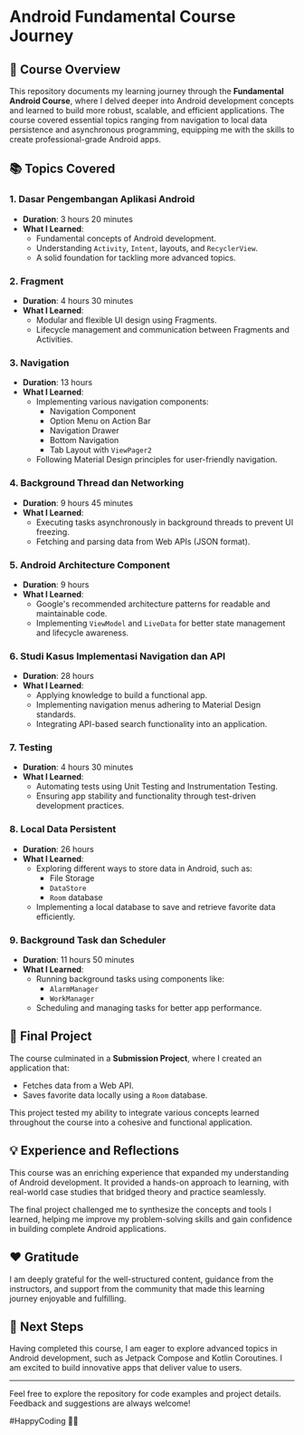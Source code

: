 # Android Fundamental Course Journey  

## 📝 Course Overview  
This repository documents my learning journey through the **Fundamental Android Course**, where I delved deeper into Android development concepts and learned to build more robust, scalable, and efficient applications. The course covered essential topics ranging from navigation to local data persistence and asynchronous programming, equipping me with the skills to create professional-grade Android apps.  

## 📚 Topics Covered  

### 1. **Dasar Pengembangan Aplikasi Android**  
   - **Duration**: 3 hours 20 minutes  
   - **What I Learned**:  
     - Fundamental concepts of Android development.  
     - Understanding `Activity`, `Intent`, layouts, and `RecyclerView`.  
     - A solid foundation for tackling more advanced topics.  

### 2. **Fragment**  
   - **Duration**: 4 hours 30 minutes  
   - **What I Learned**:  
     - Modular and flexible UI design using Fragments.  
     - Lifecycle management and communication between Fragments and Activities.  

### 3. **Navigation**  
   - **Duration**: 13 hours  
   - **What I Learned**:  
     - Implementing various navigation components:  
       - Navigation Component  
       - Option Menu on Action Bar  
       - Navigation Drawer  
       - Bottom Navigation  
       - Tab Layout with `ViewPager2`  
     - Following Material Design principles for user-friendly navigation.  

### 4. **Background Thread dan Networking**  
   - **Duration**: 9 hours 45 minutes  
   - **What I Learned**:  
     - Executing tasks asynchronously in background threads to prevent UI freezing.  
     - Fetching and parsing data from Web APIs (JSON format).  

### 5. **Android Architecture Component**  
   - **Duration**: 9 hours  
   - **What I Learned**:  
     - Google's recommended architecture patterns for readable and maintainable code.  
     - Implementing `ViewModel` and `LiveData` for better state management and lifecycle awareness.  

### 6. **Studi Kasus Implementasi Navigation dan API**  
   - **Duration**: 28 hours  
   - **What I Learned**:  
     - Applying knowledge to build a functional app.  
     - Implementing navigation menus adhering to Material Design standards.  
     - Integrating API-based search functionality into an application.  

### 7. **Testing**  
   - **Duration**: 4 hours 30 minutes  
   - **What I Learned**:  
     - Automating tests using Unit Testing and Instrumentation Testing.  
     - Ensuring app stability and functionality through test-driven development practices.  

### 8. **Local Data Persistent**  
   - **Duration**: 26 hours  
   - **What I Learned**:  
     - Exploring different ways to store data in Android, such as:  
       - File Storage  
       - `DataStore`  
       - `Room` database  
     - Implementing a local database to save and retrieve favorite data efficiently.  

### 9. **Background Task dan Scheduler**  
   - **Duration**: 11 hours 50 minutes  
   - **What I Learned**:  
     - Running background tasks using components like:  
       - `AlarmManager`  
       - `WorkManager`  
     - Scheduling and managing tasks for better app performance.  

## 🎯 Final Project  
The course culminated in a **Submission Project**, where I created an application that:  
- Fetches data from a Web API.  
- Saves favorite data locally using a `Room` database.  

This project tested my ability to integrate various concepts learned throughout the course into a cohesive and functional application.  

## 💡 Experience and Reflections  
This course was an enriching experience that expanded my understanding of Android development. It provided a hands-on approach to learning, with real-world case studies that bridged theory and practice seamlessly.  

The final project challenged me to synthesize the concepts and tools I learned, helping me improve my problem-solving skills and gain confidence in building complete Android applications.  

## ❤️ Gratitude  
I am deeply grateful for the well-structured content, guidance from the instructors, and support from the community that made this learning journey enjoyable and fulfilling.  

## 🚀 Next Steps  
Having completed this course, I am eager to explore advanced topics in Android development, such as Jetpack Compose and Kotlin Coroutines. I am excited to build innovative apps that deliver value to users.  

---

Feel free to explore the repository for code examples and project details. Feedback and suggestions are always welcome!  

#HappyCoding 🚀✨  
